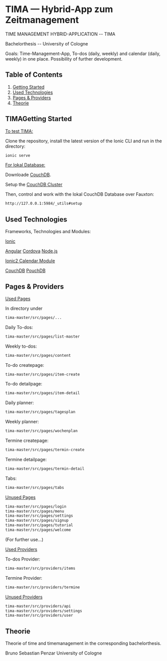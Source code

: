 # TIMA — Hybrid-App zum Zeitmanagement

TIME MANAGEMENT HYBRID-APPLICATION -- TIMA

Bachelorthesis -- University of Cologne



Goals: 
Time-Management-App, To-dos (daily, weekly) and calendar (daily, weekly) in one place.
Possibility of further development.

## Table of Contents

1. [Getting Started](#getting-started)
2. [Used Technologies](#used-technologies)
3. [Pages & Providers](#pages-providers)
4. [Theorie](#Theorie)

## <a name="getting-started">TIMA</a>Getting Started

<u>To test TIMA:</u>

Clone the repository, install the latest version of the Ionic CLI and run in the directory:

```bash
ionic serve
```

<u>For lokal Database:</u>

Downloade [CouchDB](http://couchdb.apache.org).

Setup the [CouchDB Cluster](http://docs.couchdb.org/en/latest/install/setup.html)   

Then, control and work with the lokal CouchDB Database over Fauxton: 

```bash
http://127.0.0.1:5984/_utils#setup
```


## Used Technologies

Frameworks, Technologies and Modules:

[Ionic](https://ionicframework.com)

[Angular](https://angular.io)
[Cordova](https://cordova.apache.org)
[Node.js](https://nodejs.org/en/)

[Ionic2 Calendar Module](https://github.com/twinssbc/Ionic2-Calendar)

[CouchDB](http://couchdb.apache.org)
[PouchDB](https://pouchdb.com)


## Pages & Providers

<u>Used Pages</u>

In directory under
```bash
tima-master/src/pages/...
```


Daily To-dos:
```bash
tima-master/src/pages/list-master
```

Weekly to-dos:
```bash
tima-master/src/pages/content
```

To-do createpage:
```bash
tima-master/src/pages/item-create
```

To-do detailpage:
```bash
tima-master/src/pages/item-detail
```

Daily planner:
```bash
tima-master/src/pages/tagesplan
```

Weekly planner:
```bash
tima-master/src/pages/wochenplan
```

Termine createpage:
```bash
tima-master/src/pages/termin-create
```

Termine detailpage:
```bash
tima-master/src/pages/termin-detail
```

Tabs:
```bash
tima-master/src/pages/tabs
```



<u>Unused Pages</u>

```bash
tima-master/src/pages/login
tima-master/src/pages/menu
tima-master/src/pages/settings
tima-master/src/pages/signup
tima-master/src/pages/tutorial
tima-master/src/pages/welcome
```
(For further use...)


<u>Used Providers</u>


To-dos Provider:
```bash
tima-master/src/providers/items
```

Termine Provider:
```bash
tima-master/src/providers/termine
```

<u>Unused Providers</u>
```bash
tima-master/src/providers/api
tima-master/src/providers/settings
tima-master/src/providers/user
```


## Theorie

Theorie of time and timemanagement in the corresponding bachelorthesis. 
  
Bruno Sebastian Penzar
University of Cologne

